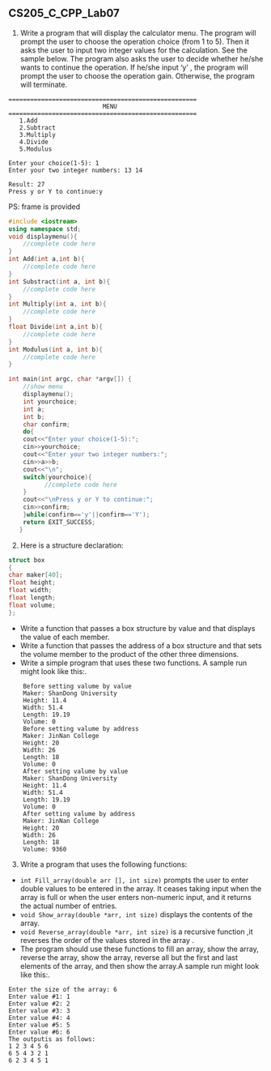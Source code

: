 <!--
 * @Github: https://github.com/Certseeds/CS205_C_CPP
 * @Organization: SUSTech
 * @Author: nanoseeds
 * @Date: 2020-06-08 09:15:06
 * @LastEditors: nanoseeds
 * @LastEditTime: 2021-06-22 20:27:05
 * @License: CC-BY-NC-SA_V4_0 or any later version 
 -->
## CS205_C_CPP_Lab07

1. Write a program that will display the calculator menu. The program will prompt the user to choose the operation choice (from 1 to 5). Then it asks the user to input two integer values for the calculation. See the sample below. The program also asks the user to decide whether he/she wants to continue the operation. If he/she input ‘y’ , the program will prompt the user to choose the operation gain. Otherwise, the program will terminate.

``` log
====================================================
                          MENU
====================================================
   1.Add
   2.Subtract
   3.Multiply
   4.Divide
   5.Modulus

Enter your choice(1-5): 1
Enter your two integer numbers: 13 14

Result: 27
Press y or Y to continue:y
```

PS: frame is provided

``` cpp
#include <iostream>
using namespace std;
void displaymenu(){
    //complete code here
}
int Add(int a,int b){
    //complete code here
}
int Substract(int a, int b){
    //complete code here
}
int Multiply(int a, int b){
    //complete code here
}
float Divide(int a,int b){
    //complete code here
}
int Modulus(int a, int b){
    //complete code here
}
```

``` cpp
int main(int argc, char *argv[]) {
    //show menu
    displaymenu();
    int yourchoice;
    int a;
    int b;
    char confirm;
    do{
    cout<<"Enter your choice(1-5):";
    cin>>yourchoice;
    cout<<"Enter your two integer numbers:";
    cin>>a>>b;
    cout<<"\n";
    switch(yourchoice){
          //complete code here
    }
    cout<<"\nPress y or Y to continue:";
    cin>>confirm;
    }while(confirm=='y'||confirm=='Y');
    return EXIT_SUCCESS;
   }
```

2. Here is a structure declaration:

``` cpp
struct box
{
char maker[40];
float height;
float width;
float length;
float volume;
};
```

  +  Write a function that passes a box structure by value and that displays the value of each member. 
  +  Write a function that passes the address of a box structure and that sets the
volume member to the product of the other three dimensions. 
  + Write a simple program that uses these two functions.
A sample run might look like this:.

``` log
    Before setting valume by value
    Maker: ShanDong University
    Height: 11.4
    Width: 51.4
    Length: 19.19
    Volume: 0
    Before setting valume by address
    Maker: JinNan College
    Height: 20
    Width: 26
    Length: 18
    Volume: 0
    After setting valume by value
    Maker: ShanDong University
    Height: 11.4
    Width: 51.4
    Length: 19.19
    Volume: 0
    After setting valume by address
    Maker: JinNan College
    Height: 20
    Width: 26
    Length: 18
    Volume: 9360
```

3. Write a program that uses the following functions:
  + `int Fill_array(double arr [], int size)` prompts the user to enter double values to be entered in the array. It ceases taking input when the array is full or when the user enters non-numeric input, and it returns the actual number of entries. 
  + `void Show_array(double *arr, int size)` displays the contents of the array. 
  + `void Reverse_array(double *arr, int size)` is a recursive function ,it reverses the order of the values stored in the array . 
  + The program should use these functions to fill an array, show the array, reverse the array, show the array, reverse all but the first and last elements of the array, and then show the array.A sample run might look like this:.

``` logs
Enter the size of the array: 6
Enter value #1: 1
Enter value #2: 2
Enter value #3: 3
Enter value #4: 4
Enter value #5: 5
Enter value #6: 6
The outputis as follows:
1 2 3 4 5 6
6 5 4 3 2 1
6 2 3 4 5 1
```
